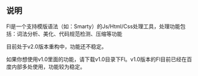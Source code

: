 ## 说明

Fl是一个支持模版语法（如：Smarty）的Js/Html/Css处理工具，处理功能包括：词法分析、美化、代码规范检测、压缩等功能

目前处于v2.0版本重构中，功能还不稳定。

如果你想使用v1.0里面的功能，请下载v1.0目录下Fl。v1.0版本的Fl目前已经在百度内部多处使用，功能较为稳定。

